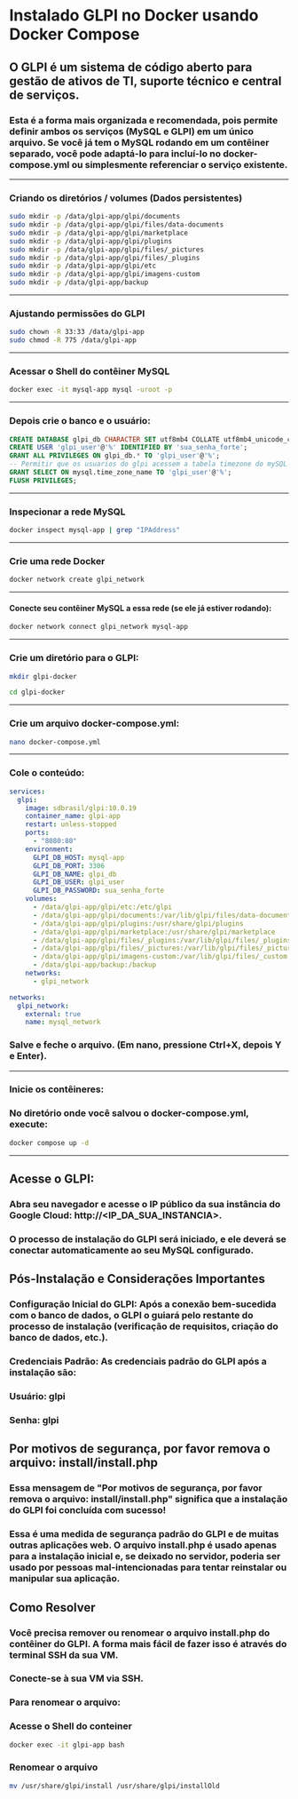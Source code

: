 ﻿
# Instalado GLPI no Docker usando Docker Compose
## O GLPI é um sistema de código aberto para gestão de ativos de TI, suporte técnico e central de serviços.

### Esta é a forma mais organizada e recomendada, pois permite definir ambos os serviços (MySQL e GLPI) em um único arquivo. Se você já tem o MySQL rodando em um contêiner separado, você pode adaptá-lo para incluí-lo no docker-compose.yml ou simplesmente referenciar o serviço existente.
--------
### Criando os diretórios / volumes (Dados persistentes)
````Bash
sudo mkdir -p /data/glpi-app/glpi/documents
sudo mkdir -p /data/glpi-app/glpi/files/data-documents
sudo mkdir -p /data/glpi-app/glpi/marketplace
sudo mkdir -p /data/glpi-app/glpi/plugins
sudo mkdir -p /data/glpi-app/glpi/files/_pictures
sudo mkdir -p /data/glpi-app/glpi/files/_plugins
sudo mkdir -p /data/glpi-app/glpi/etc
sudo mkdir -p /data/glpi-app/glpi/imagens-custom
sudo mkdir -p /data/glpi-app/backup
````
-------------
### Ajustando permissões do GLPI
````Bash
sudo chown -R 33:33 /data/glpi-app
sudo chmod -R 775 /data/glpi-app
````
----------------
### Acessar o Shell do contêiner MySQL 
````Bash   
docker exec -it mysql-app mysql -uroot -p
````
------------
### Depois crie o banco e o usuário:
````SQL
CREATE DATABASE glpi_db CHARACTER SET utf8mb4 COLLATE utf8mb4_unicode_ci;
CREATE USER 'glpi_user'@'%' IDENTIFIED BY 'sua_senha_forte';
GRANT ALL PRIVILEGES ON glpi_db.* TO 'glpi_user'@'%';
-- Permitir que os usuarios do glpi acessem a tabela timezone do mySQL
GRANT SELECT ON mysql.time_zone_name TO 'glpi_user'@'%';
FLUSH PRIVILEGES;
````

-----------
### Inspecionar a rede MySQL
````Bash
docker inspect mysql-app | grep "IPAddress"
````
----------
### Crie uma rede Docker
````Bash
docker network create glpi_network
````
----------
#### Conecte seu contêiner MySQL a essa rede (se ele já estiver rodando):
````Bash
docker network connect glpi_network mysql-app
````
-----------
### Crie um diretório para o GLPI:
````Bash
mkdir glpi-docker
````
````Bash
cd glpi-docker
````
-----------
### Crie um arquivo docker-compose.yml:
````Bash
nano docker-compose.yml
````
--------------
### Cole o conteúdo:
````YAML
services:
  glpi:
    image: sdbrasil/glpi:10.0.19
    container_name: glpi-app
    restart: unless-stopped
    ports:
      - "8080:80"
    environment:
      GLPI_DB_HOST: mysql-app
      GLPI_DB_PORT: 3306
      GLPI_DB_NAME: glpi_db
      GLPI_DB_USER: glpi_user
      GLPI_DB_PASSWORD: sua_senha_forte
    volumes:
      - /data/glpi-app/glpi/etc:/etc/glpi
      - /data/glpi-app/glpi/documents:/var/lib/glpi/files/data-documents
      - /data/glpi-app/glpi/plugins:/usr/share/glpi/plugins
      - /data/glpi-app/glpi/marketplace:/usr/share/glpi/marketplace
      - /data/glpi-app/glpi/files/_plugins:/var/lib/glpi/files/_plugins
      - /data/glpi-app/glpi/files/_pictures:/var/lib/glpi/files/_pictures
      - /data/glpi-app/glpi/imagens-custom:/var/lib/glpi/files/_custom
      - /data/glpi-app/backup:/backup
    networks:
      - glpi_network

networks:
  glpi_network:
    external: true
    name: mysql_network
````
### Salve e feche o arquivo. (Em nano, pressione Ctrl+X, depois Y e Enter).
---------------
### Inicie os contêineres:
### No diretório onde você salvou o docker-compose.yml, execute:
````Bash
docker compose up -d
````
-----------
## Acesse o GLPI:
### Abra seu navegador e acesse o IP público da sua instância do Google Cloud: http://<IP_DA_SUA_INSTANCIA>. 
### O processo de instalação do GLPI será iniciado, e ele deverá se conectar automaticamente ao seu MySQL configurado.

## Pós-Instalação e Considerações Importantes
### Configuração Inicial do GLPI: Após a conexão bem-sucedida com o banco de dados, o GLPI o guiará pelo restante do processo de instalação (verificação de requisitos, criação do banco de dados, etc.).

### Credenciais Padrão: As credenciais padrão do GLPI após a instalação são:

### Usuário: glpi

### Senha: glpi

## Por motivos de segurança, por favor remova o arquivo: install/install.php
### Essa mensagem de "Por motivos de segurança, por favor remova o arquivo: install/install.php" significa que a instalação do GLPI foi concluída com sucesso!

### Essa é uma medida de segurança padrão do GLPI e de muitas outras aplicações web. O arquivo install.php é usado apenas para a instalação inicial e, se deixado no servidor, poderia ser usado por pessoas mal-intencionadas para tentar reinstalar ou manipular sua aplicação.

## Como Resolver
### Você precisa remover ou renomear o arquivo install.php do contêiner do GLPI. A forma mais fácil de fazer isso é através do terminal SSH da sua VM.

### Conecte-se à sua VM via SSH.

### Para renomear o arquivo:

### Acesse o Shell do conteiner
````Bash
docker exec -it glpi-app bash
````
### Renomear o arquivo
````Bash
mv /usr/share/glpi/install /usr/share/glpi/installOld
````








